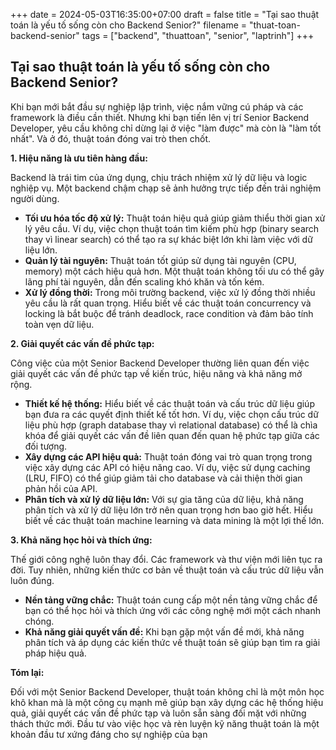 +++
date = 2024-05-03T16:35:00+07:00
draft = false
title = "Tại sao thuật toán là yếu tố sống còn cho Backend Senior?"
filename = "thuat-toan-backend-senior"
tags = ["backend", "thuattoan", "senior", "laptrinh"]
+++

## Tại sao thuật toán là yếu tố sống còn cho Backend Senior?

Khi bạn mới bắt đầu sự nghiệp lập trình, việc nắm vững cú pháp và các framework là điều cần thiết. Nhưng khi bạn tiến lên vị trí Senior Backend Developer, yêu cầu không chỉ dừng lại ở việc "làm được" mà còn là "làm tốt nhất".  Và ở đó, thuật toán đóng vai trò then chốt.

**1. Hiệu năng là ưu tiên hàng đầu:**

Backend là trái tim của ứng dụng, chịu trách nhiệm xử lý dữ liệu và logic nghiệp vụ. Một backend chậm chạp sẽ ảnh hưởng trực tiếp đến trải nghiệm người dùng.

*   **Tối ưu hóa tốc độ xử lý:**  Thuật toán hiệu quả giúp giảm thiểu thời gian xử lý yêu cầu. Ví dụ, việc chọn thuật toán tìm kiếm phù hợp (binary search thay vì linear search) có thể tạo ra sự khác biệt lớn khi làm việc với dữ liệu lớn.
*   **Quản lý tài nguyên:** Thuật toán tốt giúp sử dụng tài nguyên (CPU, memory) một cách hiệu quả hơn.  Một thuật toán không tối ưu có thể gây lãng phí tài nguyên, dẫn đến scaling khó khăn và tốn kém.
*   **Xử lý đồng thời:**  Trong môi trường backend, việc xử lý đồng thời nhiều yêu cầu là rất quan trọng.  Hiểu biết về các thuật toán concurrency và locking là bắt buộc để tránh deadlock, race condition và đảm bảo tính toàn vẹn dữ liệu.

**2. Giải quyết các vấn đề phức tạp:**

Công việc của một Senior Backend Developer thường liên quan đến việc giải quyết các vấn đề phức tạp về kiến trúc, hiệu năng và khả năng mở rộng.

*   **Thiết kế hệ thống:** Hiểu biết về các thuật toán và cấu trúc dữ liệu giúp bạn đưa ra các quyết định thiết kế tốt hơn. Ví dụ, việc chọn cấu trúc dữ liệu phù hợp (graph database thay vì relational database) có thể là chìa khóa để giải quyết các vấn đề liên quan đến quan hệ phức tạp giữa các đối tượng.
*   **Xây dựng các API hiệu quả:**  Thuật toán đóng vai trò quan trọng trong việc xây dựng các API có hiệu năng cao.  Ví dụ, việc sử dụng caching (LRU, FIFO) có thể giúp giảm tải cho database và cải thiện thời gian phản hồi của API.
*   **Phân tích và xử lý dữ liệu lớn:**  Với sự gia tăng của dữ liệu, khả năng phân tích và xử lý dữ liệu lớn trở nên quan trọng hơn bao giờ hết.  Hiểu biết về các thuật toán machine learning và data mining là một lợi thế lớn.

**3. Khả năng học hỏi và thích ứng:**

Thế giới công nghệ luôn thay đổi. Các framework và thư viện mới liên tục ra đời.  Tuy nhiên, những kiến thức cơ bản về thuật toán và cấu trúc dữ liệu vẫn luôn đúng.

*   **Nền tảng vững chắc:**  Thuật toán cung cấp một nền tảng vững chắc để bạn có thể học hỏi và thích ứng với các công nghệ mới một cách nhanh chóng.
*   **Khả năng giải quyết vấn đề:**  Khi bạn gặp một vấn đề mới, khả năng phân tích và áp dụng các kiến thức về thuật toán sẽ giúp bạn tìm ra giải pháp hiệu quả.

**Tóm lại:**

Đối với một Senior Backend Developer, thuật toán không chỉ là một môn học khô khan mà là một công cụ mạnh mẽ giúp bạn xây dựng các hệ thống hiệu quả, giải quyết các vấn đề phức tạp và luôn sẵn sàng đối mặt với những thách thức mới.  Đầu tư vào việc học và rèn luyện kỹ năng thuật toán là một khoản đầu tư xứng đáng cho sự nghiệp của bạn